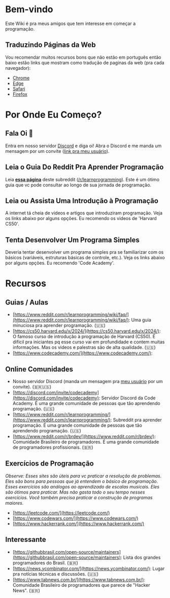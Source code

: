 # Bem-vindo

Este Wiki é pra meus amigos que tem interesse em começar a programação.

## Traduzindo Páginas da Web

Vou recomendar muitos recursos bons que não estão em português então baixo estão links que mostram como tradução de paginas da web (pra cada navegador):

* [Chrome](https://support.google.com/chrome/answer/173424?hl=en&co=GENIE.Platform%3DDesktop)
* [Edge](https://support.microsoft.com/en-us/topic/use-microsoft-translator-in-microsoft-edge-browser-4ad1c6cb-01a4-4227-be9d-a81e127fcb0b)
* [Safari](https://support.apple.com/pt-br/guide/iphone/iph1fbef4daa/ios)
* [Firefox](https://addons.mozilla.org/pt-PT/firefox/addon/to-google-translate/)

# Por Onde Eu Começo?

## Fala Oi 👋

Entra em nosso servidor [Discord](https://discord.com/) e diga oi! Abra o Discord e me manda um mensagem por um convite ([link pra meu usuário](https://discord.com/users/431626553600770052)).

## Leia o Guia Do Reddit Pra Aprender Programação

Leia **[essa página](https://www.reddit.com/r/learnprogramming/wiki/faq/)** deste subreddit ([/r/learnprogramming](https://www.reddit.com/r/learnprogramming/)). Este é um ótimo guia que vc pode consultar ao longo de sua jornada de programação.

## Leia ou Assista Uma Introdução à Programação

A internet tá cheia de videos e artigos que introduziram programação. Veja os links abaixo por alguns opções. Eu recomendo os videos de 'Harvard CS50'.

## Tenta Desenvolver Um Programa Simples

Deveria tentar desenvolver um programa simples pra se familiarizar com os básicos (variáveis, estruturas básicas de controle, etc.). Veja os links abaixo por alguns opções. Eu recomendo 'Code Academy'.

# Recursos

## Guias / Aulas

* [https://www.reddit.com/r/learnprogramming/wiki/faq/](https://www.reddit.com/r/learnprogramming/wiki/faq/): Uma guia minuciosa pra aprender programação. (🇺🇸)
* [https://cs50.harvard.edu/x/2024/](https://cs50.harvard.edu/x/2024/): O famoso curso de introdução à programação de Harvard (CS50). É difícil pra iniciantes pq esse curso vai em profundidade e contem muitas informações. Mas os videos e palestras são de alta qualidade. (🇺🇸)
* [https://www.codecademy.com/](https://www.codecademy.com/):

## Online Comunidades

* Nosso servidor Discord (manda um mensagem pra [meu usuário](https://discord.com/users/431626553600770052) por um convite). (🇧🇷🇺🇸)
* [https://discord.com/invite/codecademy](https://discord.com/invite/codecademy): Servidor Discord da Code Academy. É uma grande comunidade de pessoas que tão aprendendo programação. (🇺🇸)
* [https://www.reddit.com/r/learnprogramming/](https://www.reddit.com/r/learnprogramming/): Subreddit pra aprender programação. É uma grande comunidade de pessoas que tão aprendendo programação. (🇺🇸)
* [https://www.reddit.com/r/brdev/](https://www.reddit.com/r/brdev/): Comunidade Brasileiro de programadores. É uma grande comunidade de programadores profissionais. (🇧🇷)

## Exercícios de Programação

_Observe: Esses sites são úteis para vc praticar a resolução de problemas. Eles são bons para pessoas que já entendem o básico de programação. Esses exercícios são análogos ao aprendizado de escalas musicais. Eles são ótimos para praticar. Mas não gasta todo o seu tempo nesses exercícios. Você também precisa praticar a construção de programas maiores._

* [https://leetcode.com/](https://leetcode.com/)
* [https://www.codewars.com/](https://www.codewars.com/)
* [https://www.hackerrank.com/](https://www.hackerrank.com/)

## Interessante

* [https://githubbrasil.com/open-source/maintainers](https://githubbrasil.com/open-source/maintainers): Lista dos grandes programadores do Brasil. (🇧🇷)
* [https://news.ycombinator.com/](https://news.ycombinator.com/): Lugar pra notícias técnicas e discussões. (🇺🇸)
* [https://www.tabnews.com.br/](https://www.tabnews.com.br/): Comunidade Brasileiro de programadores que parece de "Hacker News". (🇧🇷)



